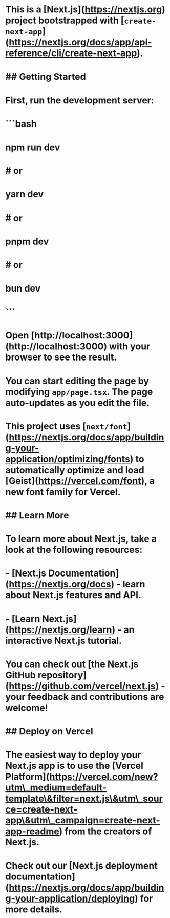 # This is a \[Next.js](https://nextjs.org) project bootstrapped with \[`create-next-app`](https://nextjs.org/docs/app/api-reference/cli/create-next-app).

# 

# \## Getting Started

# 

# First, run the development server:

# 

# ```bash

# npm run dev

# \# or

# yarn dev

# \# or

# pnpm dev

# \# or

# bun dev

# ```

# 

# Open \[http://localhost:3000](http://localhost:3000) with your browser to see the result.

# 

# You can start editing the page by modifying `app/page.tsx`. The page auto-updates as you edit the file.

# 

# This project uses \[`next/font`](https://nextjs.org/docs/app/building-your-application/optimizing/fonts) to automatically optimize and load \[Geist](https://vercel.com/font), a new font family for Vercel.

# 

# \## Learn More

# 

# To learn more about Next.js, take a look at the following resources:

# 

# \- \[Next.js Documentation](https://nextjs.org/docs) - learn about Next.js features and API.

# \- \[Learn Next.js](https://nextjs.org/learn) - an interactive Next.js tutorial.

# 

# You can check out \[the Next.js GitHub repository](https://github.com/vercel/next.js) - your feedback and contributions are welcome!

# 

# \## Deploy on Vercel

# 

# The easiest way to deploy your Next.js app is to use the \[Vercel Platform](https://vercel.com/new?utm\_medium=default-template\&filter=next.js\&utm\_source=create-next-app\&utm\_campaign=create-next-app-readme) from the creators of Next.js.

# 

# Check out our \[Next.js deployment documentation](https://nextjs.org/docs/app/building-your-application/deploying) for more details.

